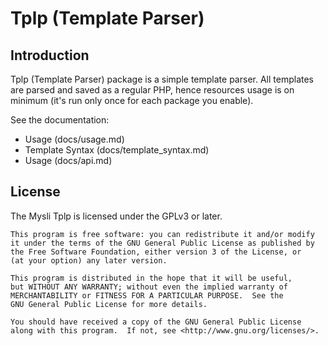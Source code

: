 # Tplp (Template Parser)

## Introduction

Tplp (Template Parser) package is a simple template parser.
All templates are parsed and saved as a regular PHP, hence resources usage
is on minimum (it's run only once for each package you enable).

See the documentation:

- Usage (docs/usage.md)
- Template Syntax (docs/template_syntax.md)
- Usage (docs/api.md)

## License

The Mysli Tplp is licensed under the GPLv3 or later.

    This program is free software: you can redistribute it and/or modify
    it under the terms of the GNU General Public License as published by
    the Free Software Foundation, either version 3 of the License, or
    (at your option) any later version.

    This program is distributed in the hope that it will be useful,
    but WITHOUT ANY WARRANTY; without even the implied warranty of
    MERCHANTABILITY or FITNESS FOR A PARTICULAR PURPOSE.  See the
    GNU General Public License for more details.

    You should have received a copy of the GNU General Public License
    along with this program.  If not, see <http://www.gnu.org/licenses/>.
